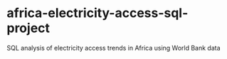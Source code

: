 # africa-electricity-access-sql-project
SQL analysis of electricity access trends in Africa using World Bank data
